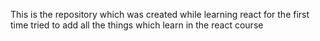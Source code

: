 This is the repository which was created while learning react for the first time tried to add all the things which learn in the react course

